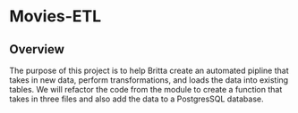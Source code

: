 # Movies-ETL

## Overview
The purpose of this project is to help Britta create an automated pipline that takes in new data, perform transformations, and loads the data into existing tables. We will refactor the code from the module to create a function that takes in three files and also add the data to a PostgresSQL database. 

